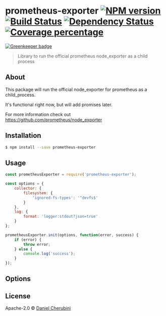 # prometheus-exporter [![NPM version][npm-image]][npm-url] [![Build Status][travis-image]][travis-url] [![Dependency Status][daviddm-image]][daviddm-url] [![Coverage percentage][coveralls-image]][coveralls-url]

[![Greenkeeper badge](https://badges.greenkeeper.io/danmademe/prometheus-exporter.svg)](https://greenkeeper.io/)
> Library to run the official prometheus node_exporter as a child process

## About

This package will run the official node_exporter for prometheus as a child_process.

It's functional right now, but will add promises later.

For more information check out https://github.com/prometheus/node_exporter

## Installation

```sh
$ npm install --save prometheus-exporter
```

## Usage

```js
const prometheusExporter = require('prometheus-exporter');

const options = {
    collector: {
        filesystem: {
            'ignored-fs-types': '^devfs$'
        }
    },
    log: {
        format: 'logger:stdout?json=true'
    }
};

prometheusExporter.init(options, function(error, success) {
    if (error) {
        throw error;
    } else {
        console.log('success');
    }
});
```

## Options

## License

Apache-2.0 © [Daniel Cherubini](https://cherubini.casa)


[npm-image]: https://badge.fury.io/js/prometheus-exporter.svg
[npm-url]: https://npmjs.org/package/prometheus-exporter
[travis-image]: https://travis-ci.org/danmademe/prometheus-exporter.svg?branch=master
[travis-url]: https://travis-ci.org/danmademe/prometheus-exporter
[daviddm-image]: https://david-dm.org/danmademe/prometheus-exporter.svg?theme=shields.io
[daviddm-url]: https://david-dm.org/danmademe/prometheus-exporter
[coveralls-image]: https://coveralls.io/repos/danmademe/prometheus-exporter/badge.svg
[coveralls-url]: https://coveralls.io/r/danmademe/prometheus-exporter
